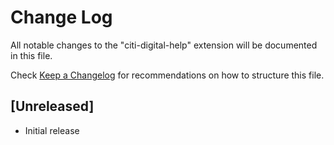 # Change Log

All notable changes to the "citi-digital-help" extension will be documented in this file.

Check [Keep a Changelog](http://keepachangelog.com/) for recommendations on how to structure this file.

## [Unreleased]

- Initial release